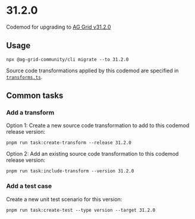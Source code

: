 # 31.2.0

Codemod for upgrading to [AG Grid v31.2.0](https://github.com/ag-grid/ag-grid/releases/tag/v31.2.0)

## Usage

```
npx @ag-grid-community/cli migrate --to 31.2.0
```

Source code transformations applied by this codemod are specified in [`transforms.ts`](./transforms.ts).

## Common tasks

### Add a transform

Option 1: Create a new source code transformation to add to this codemod release version:

```
pnpm run task:create-transform --release 31.2.0
```

Option 2: Add an existing source code transformation to this codemod release version:

```
pnpm run task:include-transform --version 31.2.0
```

### Add a test case

Create a new unit test scenario for this version:

```
pnpm run task:create-test --type version --target 31.2.0
```
